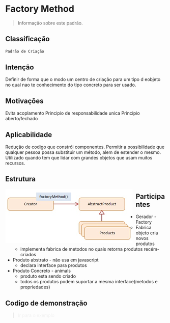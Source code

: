 # Factory Method
> Informação sobre este padrão.

## Classificação
```sh
Padrão de Criação
```

## Intenção
Definir de forma que o modo um centro de criação para um tipo d eobjeto no qual nao te conhecimento do tipo concreto para ser usado.

## Motivações
Evita acoplamento
Principio de responsabilidade unica
Principio aberto/fechado


## Aplicabilidade
Redução de codigo que constrói componentes. Permitir a possibilidade que qualquer pessoa possa substituir um método, alem de estender o mesmo.
Utilizado quando tem que lidar com grandes objetos que usam muitos recursos.

## Estrutura
<img src="factorymethod_structure.png"
     alt="Structure Memento Pattern"
     style="float: left; margin-right: 10px;" />
     
## Participantes
* Gerador - Factory
    * Fabrica objeto cria novos produtos
    * implementa fabrica de metodos no quais retorna produtos recém-criados
* Produto abstrato - não usa em javascript
    * declara interface para produtos
* Produto Concreto - animals
    * produto esta sendo criado
    * todos os produtos podem suportar a mesma interface(metodos e propriedades)

## Codigo de demonstração
><a style="text-decoration: none; color: #f0f0f0f0" href="https://github.com/hebertbritto/design_patterns/blob/main/factorymethod/factoryMethod.js">Ir para o exemplo</a>